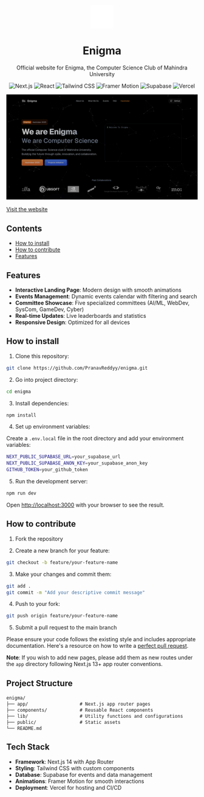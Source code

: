 <div align="center">
  <img src="public/whitelogo.png" width="60" alt="Enigma Logo">
  <h1>Enigma</h1>
  <p>Official website for Enigma, the Computer Science Club of Mahindra University</p>
  <p>
    <img src="https://img.shields.io/badge/Next.js-000000?style=for-the-badge&logo=next.js&logoColor=white" alt="Next.js">
    <img src="https://img.shields.io/badge/React-20232A?style=for-the-badge&logo=react&logoColor=61DAFB" alt="React">
    <img src="https://img.shields.io/badge/Tailwind_CSS-38B2AC?style=for-the-badge&logo=tailwind-css&logoColor=white" alt="Tailwind CSS">
    <img src="https://img.shields.io/badge/Framer_Motion-0055FF?style=for-the-badge&logo=framer&logoColor=white" alt="Framer Motion">
    <img src="https://img.shields.io/badge/Supabase-3ECF8E?style=for-the-badge&logo=supabase&logoColor=white" alt="Supabase">
    <img src="https://img.shields.io/badge/Vercel-000000?style=for-the-badge&logo=vercel&logoColor=white" alt="Vercel">
  </p>
</div>

![Enigma Website](public/enigma.png)

<a href="https://mu-enigma.org" target="_blank">Visit the website</a>

## Contents

- [How to install](#how-to-install)
- [How to contribute](#how-to-contribute)
- [Features](#features)

## Features

- **Interactive Landing Page**: Modern design with smooth animations
- **Events Management**: Dynamic events calendar with filtering and search
- **Committee Showcase**: Five specialized committees (AI/ML, WebDev, SysCom, GameDev, Cyber)
- **Real-time Updates**: Live leaderboards and statistics
- **Responsive Design**: Optimized for all devices

## How to install

1. Clone this repository:

```bash
git clone https://github.com/PranavReddyy/enigma.git
```

2. Go into project directory:

```bash
cd enigma
```

3. Install dependencies:

```bash
npm install
```

4. Set up environment variables:

Create a `.env.local` file in the root directory and add your environment variables:

```bash
NEXT_PUBLIC_SUPABASE_URL=your_supabase_url
NEXT_PUBLIC_SUPABASE_ANON_KEY=your_supabase_anon_key
GITHUB_TOKEN=your_github_token
```

5. Run the development server:

```bash
npm run dev
```

Open [http://localhost:3000](http://localhost:3000) with your browser to see the result.

## How to contribute

1. Fork the repository

2. Create a new branch for your feature:

```bash
git checkout -b feature/your-feature-name
```

3. Make your changes and commit them:

```bash
git add .
git commit -m "Add your descriptive commit message"
```

4. Push to your fork:

```bash
git push origin feature/your-feature-name
```

5. Submit a pull request to the main branch

Please ensure your code follows the existing style and includes appropriate documentation. Here's a resource on how to write a <a href="https://github.blog/developer-skills/github/how-to-write-the-perfect-pull-request/" target="_blank">perfect pull request</a>.

**Note**: If you wish to add new pages, please add them as new routes under the `app` directory following Next.js 13+ app router conventions.

## Project Structure

```
enigma/
├── app/                   # Next.js app router pages
├── components/            # Reusable React components
├── lib/                   # Utility functions and configurations
├── public/                # Static assets
└── README.md
```

## Tech Stack

- **Framework**: Next.js 14 with App Router
- **Styling**: Tailwind CSS with custom components
- **Database**: Supabase for events and data management
- **Animations**: Framer Motion for smooth interactions
- **Deployment**: Vercel for hosting and CI/CD
